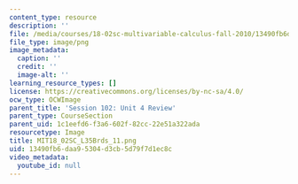 ```yaml
---
content_type: resource
description: ''
file: /media/courses/18-02sc-multivariable-calculus-fall-2010/13490fb6daa95304d3cb5d79f7d1ec8c_MIT18_02SC_L35Brds_11a.png
file_type: image/png
image_metadata:
  caption: ''
  credit: ''
  image-alt: ''
learning_resource_types: []
license: https://creativecommons.org/licenses/by-nc-sa/4.0/
ocw_type: OCWImage
parent_title: 'Session 102: Unit 4 Review'
parent_type: CourseSection
parent_uid: 1c1eefd6-f3a6-602f-82cc-22e51a322ada
resourcetype: Image
title: MIT18_02SC_L35Brds_11.png
uid: 13490fb6-daa9-5304-d3cb-5d79f7d1ec8c
video_metadata:
  youtube_id: null
---
```

